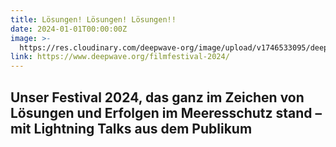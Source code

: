 ```yaml
---
title: Lösungen! Lösungen! Lösungen!!
date: 2024-01-01T00:00:00Z
image: >-
  https://res.cloudinary.com/deepwave-org/image/upload/v1746533095/deepwave.org/DEEPWAVE_Filmfestival_2024-min_wkarnl.png
link: https://www.deepwave.org/filmfestival-2024/
---
```

## Unser Festival 2024, das ganz im Zeichen von Lösungen und Erfolgen im Meeresschutz stand – mit Lightning Talks aus dem Publikum